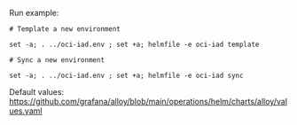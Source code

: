 Run example:

```
# Template a new environment

set -a; . ../oci-iad.env ; set +a; helmfile -e oci-iad template

# Sync a new environment

set -a; . ../oci-iad.env ; set +a; helmfile -e oci-iad sync

```

Default values: https://github.com/grafana/alloy/blob/main/operations/helm/charts/alloy/values.yaml
